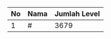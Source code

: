 | No | Nama            | Jumlah Level |
|----|-----------------|--------------|
| 1  | #    |    3679        |
